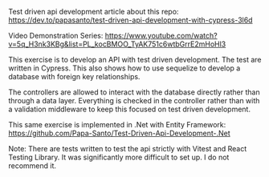 Test driven api development article about this repo: https://dev.to/papasanto/test-driven-api-development-with-cypress-3l6d

Video Demonstration Series: https://www.youtube.com/watch?v=5q_H3nk3KBg&list=PL_kocBMOO_TyAK751c6wtbGrrE2mHoHl3

This exercise is to develop an API with test driven development. The test are written in Cypress. This also shows how to use sequelize to develop a database with foreign key relationships.

The controllers are allowed to interact with the database directly rather than through a data layer. Everything is checked in the controller rather than with a validation middleware to keep this focused on test driven development.

This same exercise is implemented in .Net with Entity Framework:
https://github.com/Papa-Santo/Test-Driven-Api-Development-.Net

Note: There are tests written to test the api strictly with Vitest and React Testing Library. It was significantly more difficult to set up. I do not recommend it.
